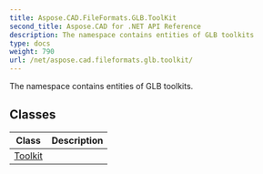 ```yaml
---
title: Aspose.CAD.FileFormats.GLB.ToolKit
second_title: Aspose.CAD for .NET API Reference
description: The namespace contains entities of GLB toolkits
type: docs
weight: 790
url: /net/aspose.cad.fileformats.glb.toolkit/
---
```

The namespace contains entities of GLB toolkits.

## Classes

| Class | Description |
| --- | --- |
| [Toolkit](./toolkit/) |  |


